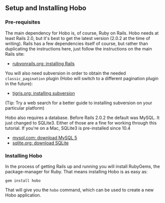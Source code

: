## Setup and Installing Hobo

### Pre-requisites

The main dependency for Hobo is, of course, Ruby on Rails. Hobo needs at least Rails 2.0, but it's best to get the latest version (2.0.2 at the time of writing). Rails has a few dependencies itself of course, but rather than duplicating the instructions here, just follow the instructions on the main Rails site:

 * [rubyonrails.org: installing Rails](http://www.rubyonrails.org/down)
 
You will also need subversion in order to obtain the needed `classic_pagination` plugin (Hobo will switch to a different pagination plugin in the future):

 * [tigris.org: installing subversion](http://subversion.tigris.org/project_packages.html)
 
(Tip: Try a web search for a better guide to installing subversion on your particular platform)

Hobo also requires a database. Before Rails 2.0.2 the default was MySQL. It just changed to SQLite3. Either of those are a fine for working through this tutorial. If you're on a Mac, SQLite3 is pre-installed since 10.4

 * [mysql.com: download MySQL 5](http://dev.mysql.com/downloads/mysql/5.0.html#downloads)
 * [sqlite.org: download SQLite](http://www.sqlite.org/download.html)


### Installing Hobo

In the process of getting Rails up and running you will install RubyGems, the package-manager for Ruby. That means installing Hobo is as easy as:

    gem install hobo
    
That will give you the `hobo` command, which can be used to create a new Hobo application.


